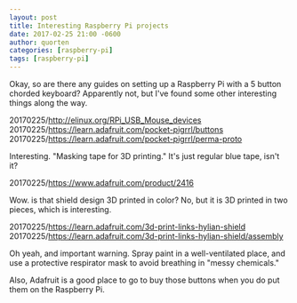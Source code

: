 ```yaml
---
layout: post
title: Interesting Raspberry Pi projects
date: 2017-02-25 21:00 -0600
author: quorten
categories: [raspberry-pi]
tags: [raspberry-pi]
---
```


Okay, so are there any guides on setting up a Raspberry Pi with a 5
button chorded keyboard?  Apparently not, but I've found some other
interesting things along the way.

20170225/http://elinux.org/RPi_USB_Mouse_devices  
20170225/https://learn.adafruit.com/pocket-pigrrl/buttons  
20170225/https://learn.adafruit.com/pocket-pigrrl/perma-proto

Interesting.  "Masking tape for 3D printing."  It's just regular blue
tape, isn't it?

20170225/https://www.adafruit.com/product/2416

Wow. is that shield design 3D printed in color?  No, but it is 3D
printed in two pieces, which is interesting.

20170225/https://learn.adafruit.com/3d-print-links-hylian-shield  
20170225/https://learn.adafruit.com/3d-print-links-hylian-shield/assembly

Oh yeah, and important warning.  Spray paint in a well-ventilated
place, and use a protective respirator mask to avoid breathing in
"messy chemicals."

Also, Adafruit is a good place to go to buy those buttons when you do
put them on the Raspberry Pi.

